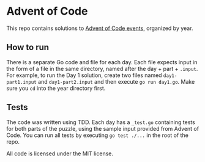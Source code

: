 # Advent of Code

This repo contains solutions to [Advent of Code events](https://adventofcode.com/events), organized by year.

## How to run

There is a separate Go code and file for each day. Each file expects input in the form of a file in the same directory, named after the day + part + `.input`. For example, to run the Day 1 solution, create two files named `day1-part1.input` and `day1-part2.input` and then execute `go run day1.go`. Make sure you `cd` into the year directory first.

## Tests

The code was written using TDD. Each day has a `_test.go` containing tests for both parts of the puzzle, using the sample input provided from Advent of Code. You can run all tests by executing `go test ./...` in the root of the repo.

All code is licensed under the MIT license.

